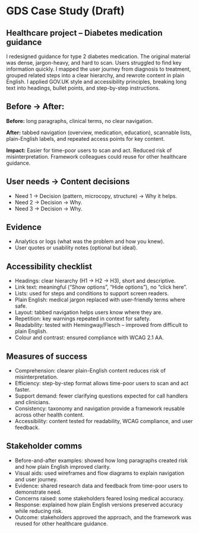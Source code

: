 # GDS Case Study (Draft)

## Healthcare project – Diabetes medication guidance
I redesigned guidance for type 2 diabetes medication. The original material was dense, jargon-heavy, and hard to scan. Users struggled to find key information quickly.
I mapped the user journey from diagnosis to treatment, grouped related steps into a clear hierarchy, and rewrote content in plain English. I applied GOV.UK style and accessibility principles, breaking long text into headings, bullet points, and step-by-step instructions.

## Before → After:
**Before:** long paragraphs, clinical terms, no clear navigation.

**After:**  tabbed navigation (overview, medication, education), scannable lists, plain-English labels, and repeated access points for key content.

**Impact:**
Easier for time-poor users to scan and act.
Reduced risk of misinterpretation.
Framework colleagues could reuse for other healthcare guidance.

## User needs → Content decisions
- Need 1 → Decision (pattern, microcopy, structure) → Why it helps.
- Need 2 → Decision → Why.
- Need 3 → Decision → Why.

## Evidence
- Analytics or logs (what was the problem and how you knew).
- User quotes or usability notes (optional but ideal).

## Accessibility checklist
- Headings: clear hierarchy (H1 → H2 → H3), short and descriptive.
- Link text: meaningful (“Show options”, “Hide options”), no “click here”.
- Lists: used for steps and conditions to support screen readers.
- Plain English: medical jargon replaced with user-friendly terms where safe.
- Layout: tabbed navigation helps users know where they are.
- Repetition: key warnings repeated in context for safety.
- Readability: tested with Hemingway/Flesch – improved from difficult to plain English.
- Colour and contrast: ensured compliance with WCAG 2.1 AA.

## Measures of success
- Comprehension: clearer plain-English content reduces risk of misinterpretation.
- Efficiency: step-by-step format allows time-poor users to scan and act faster.
- Support demand: fewer clarifying questions expected for call handlers and clinicians.
- Consistency: taxonomy and navigation provide a framework reusable across other health content.
- Accessibility: content tested for readability, WCAG compliance, and user feedback.

## Stakeholder comms
- Before-and-after examples: showed how long paragraphs created risk and how plain English improved clarity.
- Visual aids: used wireframes and flow diagrams to explain navigation and user journey.
- Evidence: shared research data and feedback from time-poor users to demonstrate need.
- Concerns raised: some stakeholders feared losing medical accuracy.
- Response: explained how plain English versions preserved accuracy while reducing risk.
- Outcome: stakeholders approved the approach, and the framework was reused for other healthcare guidance.

